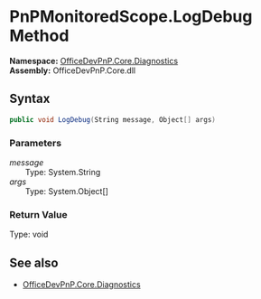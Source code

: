 # PnPMonitoredScope.LogDebug Method  
  

**Namespace:** [OfficeDevPnP.Core.Diagnostics](OfficeDevPnP.Core.Diagnostics.md)  
**Assembly:** OfficeDevPnP.Core.dll  
## Syntax
```C#
public void LogDebug(String message, Object[] args)
```
### Parameters
*message*  
&emsp;&emsp;Type: System.String  
*args*  
&emsp;&emsp;Type: System.Object[]  
### Return Value
Type: void  

## See also
- [OfficeDevPnP.Core.Diagnostics](OfficeDevPnP.Core.Diagnostics.md)
